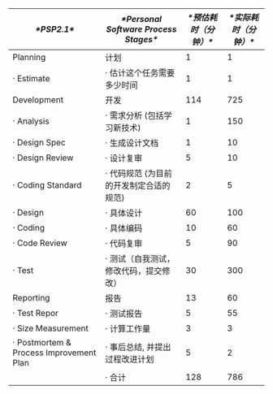 | ***\*PSP2.1\****                        | ***\*Personal Software Process Stages\**** | ***\*预估耗时（分钟）\**** | ***\*实际耗时（分钟）\**** |
| --------------------------------------- | ------------------------------------------ | -------------------------- | -------------------------- |
| Planning                                | 计划                                       | 1                          | 1                          |
| · Estimate                              | · 估计这个任务需要多少时间                 | 1                          | 1                          |
| Development                             | 开发                                       | 114                        | 725                        |
| · Analysis                              | · 需求分析 (包括学习新技术)                | 1                          | 150                        |
| · Design Spec                           | · 生成设计文档                             | 1                          | 10                         |
| · Design Review                         | · 设计复审                                 | 5                          | 10                         |
| · Coding Standard                       | · 代码规范 (为目前的开发制定合适的规范)    | 2                          | 5                          |
| · Design                                | · 具体设计                                 | 60                         | 100                        |
| · Coding                                | · 具体编码                                 | 10                         | 60                         |
| · Code Review                           | · 代码复审                                 | 5                          | 90                         |
| · Test                                  | · 测试（自我测试，修改代码，提交修改）     | 30                         | 300                        |
| Reporting                               | 报告                                       | 13                         | 60                         |
| · Test Repor                            | · 测试报告                                 | 5                          | 55                         |
| · Size Measurement                      | · 计算工作量                               | 3                          | 3                          |
| · Postmortem & Process Improvement Plan | · 事后总结, 并提出过程改进计划             | 5                          | 2                          |
|                                         | · 合计                                     | 128                        | 786                        |


